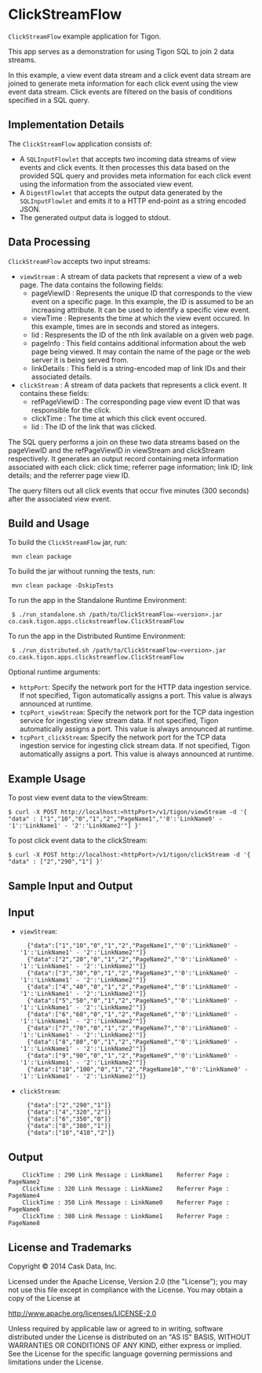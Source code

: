 # ClickStreamFlow 

``ClickStreamFlow`` example application for Tigon.

This app serves as a demonstration for using Tigon SQL to join 2 data streams.

In this example, a view event data stream and a click event data stream are joined to generate meta information for each click event using the view event data stream. Click events are filtered on the basis of conditions specified in a SQL query.

## Implementation Details

The ``ClickStreamFlow`` application consists of:
 - A ``SQLInputFlowlet`` that accepts two incoming data streams of view events and click events. It then processes this data based on the provided SQL query and provides meta information for each click event using the information from the associated view event. 
 - A ``DigestFlowlet`` that accepts the output data generated by the ``SQLInputFlowlet`` and emits it to a HTTP end-point as a string encoded JSON. 
 - The generated output data is logged to stdout.

## Data Processing

``ClickStreamFlow`` accepts two input streams:
- ``viewStream`` : A stream of data packets that represent a view of a web page. The data contains the following fields:
    - pageViewID : Represents the unique ID that corresponds to the view event on a specific page. In this example, the ID is assumed to be an increasing attribute. It can be used to identify a specific view event.
    - viewTime : Represents the time at which the view event occured. In this example, times are in seconds and stored as integers.
    - lid<N> : Respresents the ID of the nth link available on a given web page.
    - pageInfo : This field contains additional information about the web page being viewed. It may contain the name of the page or the web server it is being served from.
    - linkDetails : This field is a string-encoded map of link IDs and their associated details.
- ``clickStream`` : A stream of data packets that represents a click event. It contains these fields:
    - refPageViewID : The corresponding page view event ID that was responsible for the click.
    - clickTime : The time at which this click event occured.
    - lid : The ID of the link that was clicked. 

The SQL query performs a join on these two data streams based on the pageViewID and the refPageViewID in viewStream and clickStream respectively. It generates an output record containing meta information associated with each click: click time; referrer page information; link ID; link details; and the referrer page view ID.

The query filters out all click events that occur five minutes (300 seconds) after the associated view event.

## Build and Usage
 
 To build the ``ClickStreamFlow`` jar, run:

     mvn clean package

 To build the jar without running the tests, run:

     mvn clean package -DskipTests

 To run the app in the Standalone Runtime Environment:

     $ ./run_standalone.sh /path/to/ClickStreamFlow-<version>.jar co.cask.tigon.apps.clickstreamflow.ClickStreamFlow

 To run the app in the Distributed Runtime Environment:

     $ ./run_distributed.sh /path/to/ClickStreamFlow-<version>.jar co.cask.tigon.apps.clickstreamflow.ClickStreamFlow

Optional runtime arguments:

- ``httpPort``: Specify the network port for the HTTP data ingestion service. 
    If not specified, Tigon automatically assigns a port. This value is always announced at runtime.
- ``tcpPort_viewStream``: Specify the network port for the TCP data ingestion service for ingesting view stream data. 
    If not specified, Tigon automatically assigns a port. This value is always announced at runtime.
- ``tcpPort_clickStream``: Specify the network port for the TCP data ingestion service for ingesting click stream data.
    If not specified, Tigon automatically assigns a port. This value is always announced at runtime.

## Example Usage

To post view event data to the viewStream:

    $ curl -X POST http://localhost:<httpPort>/v1/tigon/viewStream -d '{ "data" : ["1","10","0","1","2","PageName1","'0':'LinkName0' - '1':'LinkName1' - '2':'LinkName2'"] }' 

To post click event data to the clickStream:

    $ curl -X POST http://localhost:<httpPort>/v1/tigon/clickStream -d '{ "data" : ["2","290","1"] }' 

## Sample Input and Output

Input
-------
- ``viewStream``:

        {"data":["1","10","0","1","2","PageName1","'0':'LinkName0' - '1':'LinkName1' - '2':'LinkName2'"]}
        {"data":["2","20","0","1","2","PageName2","'0':'LinkName0' - '1':'LinkName1' - '2':'LinkName2'"]}
        {"data":["3","30","0","1","2","PageName3","'0':'LinkName0' - '1':'LinkName1' - '2':'LinkName2'"]}
        {"data":["4","40","0","1","2","PageName4","'0':'LinkName0' - '1':'LinkName1' - '2':'LinkName2'"]}
        {"data":["5","50","0","1","2","PageName5","'0':'LinkName0' - '1':'LinkName1' - '2':'LinkName2'"]}
        {"data":["6","60","0","1","2","PageName6","'0':'LinkName0' - '1':'LinkName1' - '2':'LinkName2'"]}
        {"data":["7","70","0","1","2","PageName7","'0':'LinkName0' - '1':'LinkName1' - '2':'LinkName2'"]}
        {"data":["8","80","0","1","2","PageName8","'0':'LinkName0' - '1':'LinkName1' - '2':'LinkName2'"]}
        {"data":["9","90","0","1","2","PageName9","'0':'LinkName0' - '1':'LinkName1' - '2':'LinkName2'"]}
        {"data":["10","100","0","1","2","PageName10","'0':'LinkName0' - '1':'LinkName1' - '2':'LinkName2'"]}

- ``clickStream``: 

        {"data":["2","290","1"]}
        {"data":["4","320","2"]}
        {"data":["6","350","0"]}
        {"data":["8","380","1"]}
        {"data":["10","410","2"]}

Output
-------

        ClickTime : 290	Link Message : LinkName1	Referrer Page : PageName2
        ClickTime : 320	Link Message : LinkName2	Referrer Page : PageName4
        ClickTime : 350	Link Message : LinkName0	Referrer Page : PageName6
        ClickTime : 380	Link Message : LinkName1	Referrer Page : PageName8


## License and Trademarks

Copyright © 2014 Cask Data, Inc.

Licensed under the Apache License, Version 2.0 (the "License"); you may not
use this file except in compliance with the License. You may obtain a copy of
the License at

http://www.apache.org/licenses/LICENSE-2.0

Unless required by applicable law or agreed to in writing, software
distributed under the License is distributed on an "AS IS" BASIS, WITHOUT
WARRANTIES OR CONDITIONS OF ANY KIND, either express or implied. See the
License for the specific language governing permissions and limitations under
the License.
